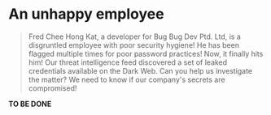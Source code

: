 # An unhappy employee

> Fred Chee Hong Kat, a developer for Bug Bug Dev Ptd. Ltd, is a disgruntled employee with poor security hygiene! He has been flagged multiple times for poor password practices! Now, it finally hits him! Our threat intelligence feed discovered a set of leaked credentials available on the Dark Web. Can you help us investigate the matter? We need to know if our company's secrets are compromised!

**TO BE DONE**
